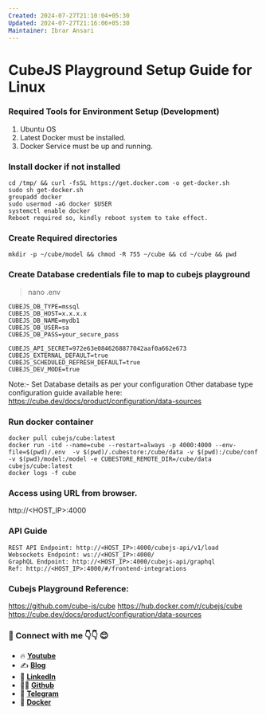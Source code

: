```yaml
---
Created: 2024-07-27T21:10:04+05:30
Updated: 2024-07-27T21:16:06+05:30
Maintainer: Ibrar Ansari
---
```

# **CubeJS Playground Setup Guide for Linux**

### Required Tools for Environment Setup (Development)

1. Ubuntu OS
2. Latest Docker must be installed.
3. Docker Service must be up and running.

### Install docker if not installed
```
cd /tmp/ && curl -fsSL https://get.docker.com -o get-docker.sh
sudo sh get-docker.sh
groupadd docker
sudo usermod -aG docker $USER
systemctl enable docker
Reboot required so, kindly reboot system to take effect.
```
### Create Required directories
```
mkdir -p ~/cube/model && chmod -R 755 ~/cube && cd ~/cube && pwd
```
### Create Database credentials file to map to cubejs playground
> nano .env 
```
CUBEJS_DB_TYPE=mssql
CUBEJS_DB_HOST=x.x.x.x
CUBEJS_DB_NAME=mydb1
CUBEJS_DB_USER=sa
CUBEJS_DB_PASS=your_secure_pass

CUBEJS_API_SECRET=972e63e0846268877042aaf0a662e673
CUBEJS_EXTERNAL_DEFAULT=true
CUBEJS_SCHEDULED_REFRESH_DEFAULT=true
CUBEJS_DEV_MODE=true
```

Note:- Set Database details as per your configuration
Other database type configuration guide available here: https://cube.dev/docs/product/configuration/data-sources

### Run docker container
```
docker pull cubejs/cube:latest
docker run -itd --name=cube --restart=always -p 4000:4000 --env-file=$(pwd)/.env  -v $(pwd)/.cubestore:/cube/data -v $(pwd):/cube/conf -v $(pwd)/model:/model -e CUBESTORE_REMOTE_DIR=/cube/data cubejs/cube:latest
docker logs -f cube
```
### Access using URL from browser.
http://<HOST_IP>:4000

### API Guide
```
REST API Endpoint: http://<HOST_IP>:4000/cubejs-api/v1/load
Websockets Endpoint: ws://<HOST_IP>:4000/
GraphQL Endpoint: http://<HOST_IP>:4000/cubejs-api/graphql
Ref: http://<HOST_IP>:4000/#/frontend-integrations
```

### Cubejs Playground Reference: 
https://github.com/cube-js/cube
https://hub.docker.com/r/cubejs/cube
https://cube.dev/docs/product/configuration/data-sources

### 💼 Connect with me 👇👇 😊

- 🔥 [**Youtube**](https://www.youtube.com/@DevOpsinAction?sub_confirmation=1)
- ✍ [**Blog**](https://ibraransari.blogspot.com/)
- 💼 [**LinkedIn**](https://www.linkedin.com/in/ansariibrar/)
- 👨‍💻 [**Github**](https://github.com/meibraransari?tab=repositories)
- 💬 [**Telegram**](https://t.me/DevOpsinActionTelegram)
- 🐳 [**Docker**](https://hub.docker.com/u/ibraransaridocker)